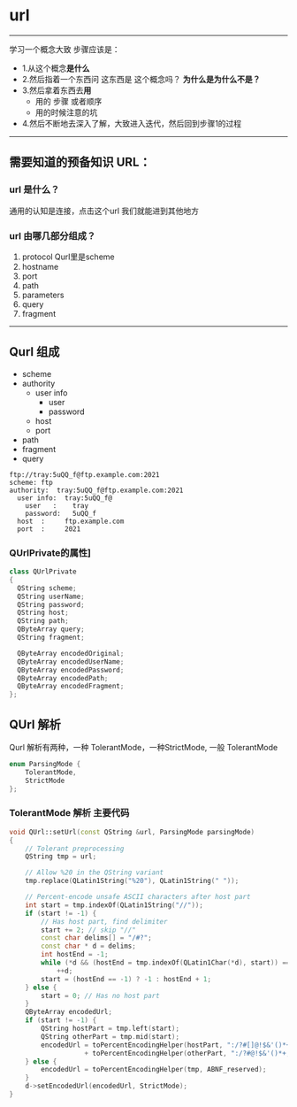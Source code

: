 # url
---
学习一个概念大致 步骤应该是：
* 1.从这个概念**是什么**
* 2.然后指着一个东西问 这东西是 这个概念吗？ **为什么是为什么不是？**
* 3.然后拿着东西去**用**
  * 用的 步骤 或者顺序
  * 用的时候注意的坑
* 4.然后不断地去深入了解，大致进入迭代，然后回到步骤1的过程
---

## 需要知道的预备知识 URL：
### url 是什么？
通用的认知是连接，点击这个url 我们就能进到其他地方

### url 由哪几部分组成？
1. protocol  Qurl里是scheme
2. hostname
3. port
4. path
5. parameters
6. query
7. fragment

---
## Qurl 组成
* scheme
* authority
  * user info
    * user
    * password
  * host
  * port
* path
* fragment
* query
```
ftp://tray:5uQQ_f@ftp.example.com:2021
scheme: ftp
authority:  tray:5uQQ_f@ftp.example.com:2021
  user info:  tray:5uQQ_f@
    user   :    tray
    password:   5uQQ_f
  host  :     ftp.example.com
  port  :     2021
```

### QUrlPrivate的属性]
```C++
class QUrlPrivate
{
  QString scheme;
  QString userName;
  QString password;
  QString host;
  QString path;
  QByteArray query;
  QString fragment;

  QByteArray encodedOriginal;
  QByteArray encodedUserName;
  QByteArray encodedPassword;
  QByteArray encodedPath;
  QByteArray encodedFragment;
};
```

## QUrl 解析
Qurl 解析有两种，一种 TolerantMode，一种StrictMode, 一般 TolerantMode
```C++
enum ParsingMode {
    TolerantMode,
    StrictMode
};
```
### TolerantMode 解析 主要代码
```C++
void QUrl::setUrl(const QString &url, ParsingMode parsingMode)
{
    // Tolerant preprocessing
    QString tmp = url;

    // Allow %20 in the QString variant
    tmp.replace(QLatin1String("%20"), QLatin1String(" "));

    // Percent-encode unsafe ASCII characters after host part
    int start = tmp.indexOf(QLatin1String("//"));
    if (start != -1) {
        // Has host part, find delimiter
        start += 2; // skip "//"
        const char delims[] = "/#?";
        const char * d = delims;
        int hostEnd = -1;
        while (*d && (hostEnd = tmp.indexOf(QLatin1Char(*d), start)) == -1)
            ++d;
        start = (hostEnd == -1) ? -1 : hostEnd + 1;
    } else {
        start = 0; // Has no host part
    }
    QByteArray encodedUrl;
    if (start != -1) {
        QString hostPart = tmp.left(start);
        QString otherPart = tmp.mid(start);
        encodedUrl = toPercentEncodingHelper(hostPart, ":/?#[]@!$&'()*+,;=")
                   + toPercentEncodingHelper(otherPart, ":/?#@!$&'()*+,;=");
    } else {
        encodedUrl = toPercentEncodingHelper(tmp, ABNF_reserved);
    }
    d->setEncodedUrl(encodedUrl, StrictMode);
}

```
